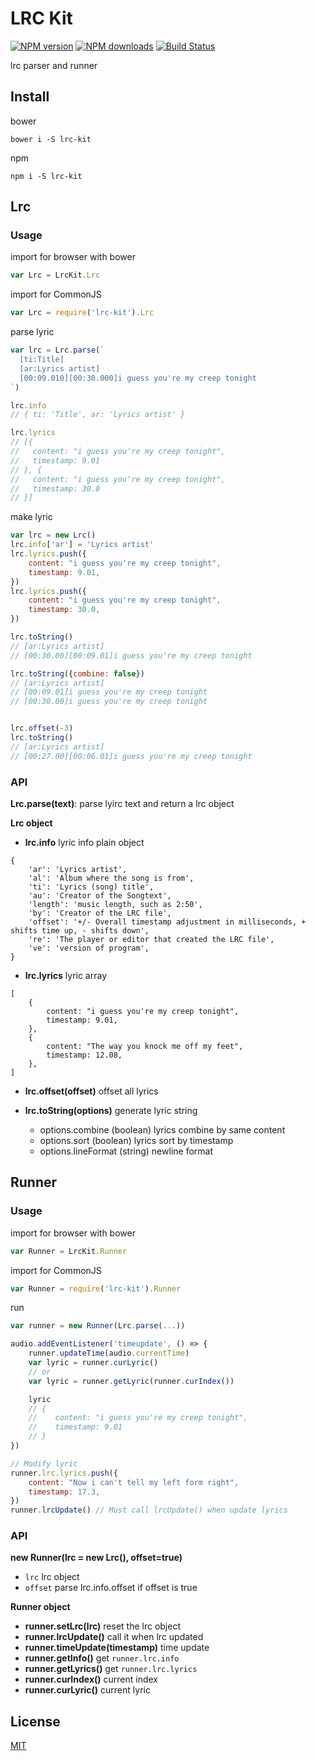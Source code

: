 # LRC Kit

[![NPM version](https://img.shields.io/npm/v/lrc-kit.svg?style=flat-square)](https://npmjs.com/package/lrc-kit)
[![NPM downloads](https://img.shields.io/npm/dm/lrc-kit.svg?style=flat-square)](https://npmjs.com/package/lrc-kit)
[![Build Status](https://img.shields.io/circleci/project/weirongxu/lrc-kit/master.svg?style=flat-square)](https://circleci.com/gh/weirongxu/lrc-kit)

lrc parser and runner

## Install
bower
```shell
bower i -S lrc-kit
```

npm
```shell
npm i -S lrc-kit
```

## Lrc

### Usage
import for browser with bower
```javascript
var Lrc = LrcKit.Lrc
```

import for CommonJS
```javascript
var Lrc = require('lrc-kit').Lrc
```

parse lyric
```javascript
var lrc = Lrc.parse(`
  [ti:Title]
  [ar:Lyrics artist]
  [00:09.010][00:30.000]i guess you're my creep tonight
`)

lrc.info
// { ti: 'Title', ar: 'Lyrics artist' }

lrc.lyrics
// [{
//   content: "i guess you're my creep tonight",
//   timestamp: 9.01
// }, {
//   content: "i guess you're my creep tonight",
//   timestamp: 30.0
// }]
```

make lyric
```javascript
var lrc = new Lrc()
lrc.info['ar'] = 'Lyrics artist'
lrc.lyrics.push({
    content: "i guess you're my creep tonight",
    timestamp: 9.01,
})
lrc.lyrics.push({
    content: "i guess you're my creep tonight",
    timestamp: 30.0,
})

lrc.toString()
// [ar:Lyrics artist]
// [00:30.00][00:09.01]i guess you're my creep tonight

lrc.toString({combine: false})
// [ar:Lyrics artist]
// [00:09.01]i guess you're my creep tonight
// [00:30.00]i guess you're my creep tonight


lrc.offset(-3)
lrc.toString()
// [ar:Lyrics artist]
// [00:27.00][00:06.01]i guess you're my creep tonight

```

### API

**Lrc.parse(text)**: 
parse lyirc text and return a lrc object

**Lrc object**

 - **lrc.info**
    lyric info plain object  
```
{
    'ar': 'Lyrics artist',
    'al': 'Album where the song is from',
    'ti': 'Lyrics (song) title',
    'au': 'Creator of the Songtext',
    'length': 'music length, such as 2:50',
    'by': 'Creator of the LRC file',
    'offset': '+/- Overall timestamp adjustment in milliseconds, + shifts time up, - shifts down',
    're': 'The player or editor that created the LRC file',
    've': 'version of program',
}
```

- **lrc.lyrics**
    lyric array
```
[
    {
        content: "i guess you're my creep tonight",
        timestamp: 9.01,
    },
    {
        content: "The way you knock me off my feet",
        timestamp: 12.08,
    },
]
```

- **lrc.offset(offset)**
    offset all lyrics

- **lrc.toString(options)**
    generate lyric string
    - options.combine (boolean) lyrics combine by same content
    - options.sort (boolean) lyrics sort by timestamp
    - options.lineFormat (string) newline format

## Runner

### Usage
import for browser with bower
```javascript
var Runner = LrcKit.Runner
```

import for CommonJS
```javascript
var Runner = require('lrc-kit').Runner
```

run
```javascript
var runner = new Runner(Lrc.parse(...))

audio.addEventListener('timeupdate', () => {
    runner.updateTime(audio.currentTime)
    var lyric = runner.curLyric()
    // or
    var lyric = runner.getLyric(runner.curIndex())

    lyric
    // {
    //    content: "i guess you're my creep tonight",
    //    timestamp: 9.01
    // }
})

// Modify lyric
runner.lrc.lyrics.push({
    content: "Now i can't tell my left form right",
    timestamp: 17.3,
})
runner.lrcUpdate() // Must call lrcUpdate() when update lyrics
```

### API

**new Runner(lrc = new Lrc(), offset=true)**
- `lrc` lrc object
- `offset` parse lrc.info.offset if offset is true

**Runner object**
- **runner.setLrc(lrc)** reset the lrc object
- **runner.lrcUpdate()** call it when lrc updated
- **runner.timeUpdate(timestamp)** time update
- **runner.getInfo()** get `runner.lrc.info`
- **runner.getLyrics()** get `runner.lrc.lyrics`
- **runner.curIndex()** current index
- **runner.curLyric()** current lyric

## License

[MIT](./LICENSE)

